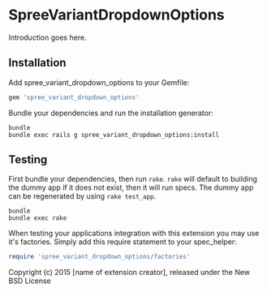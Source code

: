 SpreeVariantDropdownOptions
===========================

Introduction goes here.

Installation
------------

Add spree_variant_dropdown_options to your Gemfile:

```ruby
gem 'spree_variant_dropdown_options'
```

Bundle your dependencies and run the installation generator:

```shell
bundle
bundle exec rails g spree_variant_dropdown_options:install
```

Testing
-------

First bundle your dependencies, then run `rake`. `rake` will default to building the dummy app if it does not exist, then it will run specs. The dummy app can be regenerated by using `rake test_app`.

```shell
bundle
bundle exec rake
```

When testing your applications integration with this extension you may use it's factories.
Simply add this require statement to your spec_helper:

```ruby
require 'spree_variant_dropdown_options/factories'
```

Copyright (c) 2015 [name of extension creator], released under the New BSD License
